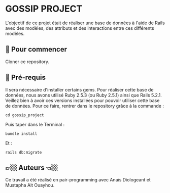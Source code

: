 # GOSSIP PROJECT

L'objectif de ce projet était de réaliser une base de données à l'aide de Rails avec des modèles, des attributs et des interactions entre ces différents modèles.

## 🐣 Pour commencer

Cloner ce repository.

## 🔧 Pré-requis

Il sera nécessaire d'installer certains gems. Pour réaliser cette base de données, nous avons utilisé Ruby 2.5.3 (ou Ruby 2.5.1) ainsi que Rails 5.2.1. Veillez bien à avoir ces versions installées pour pouvoir utiliser cette base de données. Pour ce faire, rentrer dans le repository grâce à la commande :
```
cd gossip_project
```

Puis taper dans le Terminal :
```
bundle install
```
Et :
```
rails db:migrate
```

## 👉🏼 Auteurs 👈🏼

Ce travail a été réalisé en pair-programming avec Anaïs Diologeant et Mustapha Ait Ouayhou.
